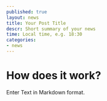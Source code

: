 ```yaml
---
published: true
layout: news
title: Your Post Title
descr: Short summary of your news
time: Local time, e.g. 18:30
categories:
- news
---
```


# How does it work?

Enter Text in Markdown format.